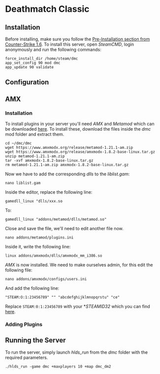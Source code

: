 # Deathmatch Classic

## Installation

Before installing, make sure you follow the [Pre-Installation section from Counter-Strike 1.6](#pre-installation). To install this server, open *SteamCMD*, login anonymously and run the following commands:

    force_install_dir /home/steam/dmc
    app_set_config 90 mod dmc
    app_update 90 validate

## Configuration

## AMX

### Installation

To install plugins in your server you'll need *AMX* and *Metamod* which can be downloaded [here](https://www.amxmodx.org/downloads.php). To install these, download the files inside the *dmc* mod folder and extract them.

    cd ~/dmc/dmc
    wget https://www.amxmodx.org/release/metamod-1.21.1-am.zip
    wget https://www.amxmodx.org/release/amxmodx-1.8.2-base-linux.tar.gz
    unzip metamod-1.21.1-am.zip
    tar -xvf amxmodx-1.8.2-base-linux.tar.gz
    rm metamod-1.21.1-am.zip amxmodx-1.8.2-base-linux.tar.gz

Now we have to add the corresponding *dlls* to the *liblist.gam*:

    nano liblist.gam

Inside the editor, replace the following line:

    gamedll_linux "dlls/xxx.so

To:

    gamedll_linux "addons/metamod/dlls/metamod.so"

Close and save the file, we'll need to edit another file now.

    nano addons/metamod/plugins.ini

Inside it, write the following line:

    linux addons/amxmodx/dlls/amxmodx_mm_i386.so

*AMX* is now installed. We need to make ourselves admin, for this edit the following file:

    nano addons/amxmodx/configs/users.ini

And add the following line:

    "STEAM:O:1:23456789" "" "abcdefghijklmnopqrstu" "ce"

Replace `STEAM:0:1:23456789` with your **STEAMID32* which you can find [here](https://steamidfinder.com/).

### Adding Plugins

## Running the Server

To run the server, simply launch *hlds_run* from the *dmc* folder with the required parameters.

    ./hlds_run -game dmc +maxplayers 10 +map dmc_dm2
